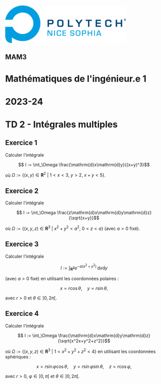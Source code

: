 ![PNS](https://raw.githubusercontent.com/pns-mam/mi1/master/logo-pns.png)
## MAM3
# Mathématiques de l'ingénieur.e 1
# 2023-24

# TD 2 - Intégrales multiples

## Exercice 1
Calculer l'intégrale
```math
  I := \int_\Omega \frac{\mathrm{d}x\mathrm{d}y}{(x+y)^3}
```
où $\Omega := \lbrace (x,y) \in \mathbf{R}^2\ |\ 1 < x < 3,\ y > 2,\ x+y < 5 \rbrace$.

## Exercice 2
Calculer l'intégrale
```math
  I := \int_\Omega \frac{z\mathrm{d}x\mathrm{d}y\mathrm{d}z}{\sqrt{x+y}}
```
où $\Omega := \lbrace (x,y,z) \in \mathbf{R}^3\ |\ x^2+y^2 < a^2,\ 0 < z < a \rbrace$ (avec $a > 0$ fixé).

## Exercice 3
Calculer l'intégrale
```math
  I := \int_{\mathbf{R^2}} e^{-a(x^2+y^2)}\,\mathrm{d}x\mathrm{d}y
```
(avec $a > 0$ fixé) en utilisant les coordonnées polaires :
```math
x = r\cos\theta,\quad
y = r\sin\theta,
```
avec $r > 0$ et $\theta \in ]0,2\pi[$.

## Exercice 4
Calculer l'intégrale
```math
  I := \int_\Omega \frac{\mathrm{d}x\mathrm{d}y\mathrm{d}z}{\sqrt{x^2x+y^2+z^2}}
```
où $\Omega := \lbrace (x,y,z) \in \mathbf{R}^3\ |\ 1 < x^2+y^2+z^2 < 4 \rbrace$
en utilisant les coordonnées sphériques :
```math
x = r\sin\varphi\cos\theta,\quad
y = r\sin\varphi\sin\theta,\quad
z = r\cos\varphi,
```
avec $r > 0$, $\varphi \in ]0,\pi[$ et $\theta \in ]0,2\pi[$.


